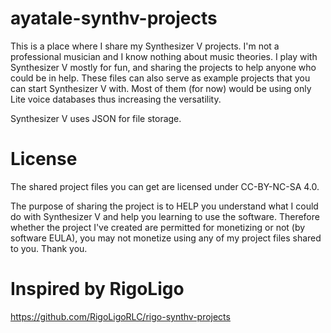 # ayatale-synthv-projects
This is a place where I share my Synthesizer V projects. I'm not a professional musician and I know nothing about music theories.
I play with Synthesizer V mostly for fun, and sharing the projects to help anyone who could be in help.
These files can also serve as example projects that you can start Synthesizer V with. Most of them (for now) would be using only Lite voice databases thus increasing the versatility.

Synthesizer V uses JSON for file storage.

# License
The shared project files you can get are licensed under CC-BY-NC-SA 4.0.

The purpose of sharing the project is to HELP you understand what I could do with Synthesizer V and help you learning to use the software.
Therefore whether the project I've created are permitted for monetizing or not (by software EULA), you may not monetize using any of my project files shared to you.
Thank you.

# Inspired by RigoLigo
https://github.com/RigoLigoRLC/rigo-synthv-projects
